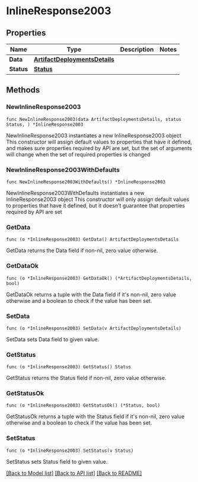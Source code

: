 # InlineResponse2003

## Properties

Name | Type | Description | Notes
------------ | ------------- | ------------- | -------------
**Data** | [**ArtifactDeploymentsDetails**](ArtifactDeploymentsDetails.md) |  | 
**Status** | [**Status**](Status.md) |  | 

## Methods

### NewInlineResponse2003

`func NewInlineResponse2003(data ArtifactDeploymentsDetails, status Status, ) *InlineResponse2003`

NewInlineResponse2003 instantiates a new InlineResponse2003 object
This constructor will assign default values to properties that have it defined,
and makes sure properties required by API are set, but the set of arguments
will change when the set of required properties is changed

### NewInlineResponse2003WithDefaults

`func NewInlineResponse2003WithDefaults() *InlineResponse2003`

NewInlineResponse2003WithDefaults instantiates a new InlineResponse2003 object
This constructor will only assign default values to properties that have it defined,
but it doesn't guarantee that properties required by API are set

### GetData

`func (o *InlineResponse2003) GetData() ArtifactDeploymentsDetails`

GetData returns the Data field if non-nil, zero value otherwise.

### GetDataOk

`func (o *InlineResponse2003) GetDataOk() (*ArtifactDeploymentsDetails, bool)`

GetDataOk returns a tuple with the Data field if it's non-nil, zero value otherwise
and a boolean to check if the value has been set.

### SetData

`func (o *InlineResponse2003) SetData(v ArtifactDeploymentsDetails)`

SetData sets Data field to given value.


### GetStatus

`func (o *InlineResponse2003) GetStatus() Status`

GetStatus returns the Status field if non-nil, zero value otherwise.

### GetStatusOk

`func (o *InlineResponse2003) GetStatusOk() (*Status, bool)`

GetStatusOk returns a tuple with the Status field if it's non-nil, zero value otherwise
and a boolean to check if the value has been set.

### SetStatus

`func (o *InlineResponse2003) SetStatus(v Status)`

SetStatus sets Status field to given value.



[[Back to Model list]](../README.md#documentation-for-models) [[Back to API list]](../README.md#documentation-for-api-endpoints) [[Back to README]](../README.md)


